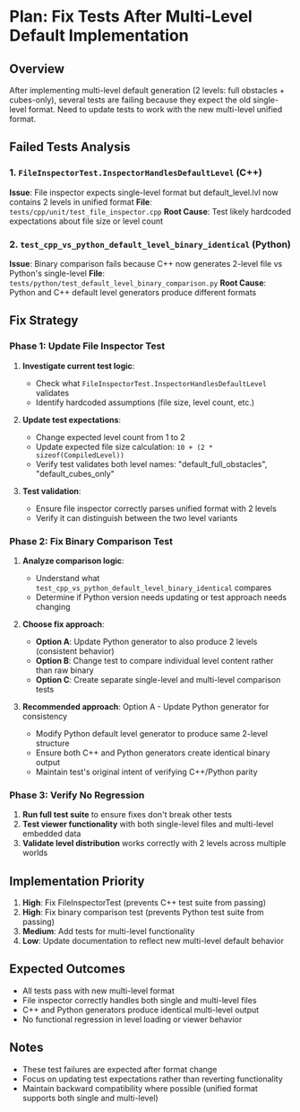# Plan: Fix Tests After Multi-Level Default Implementation

## Overview
After implementing multi-level default generation (2 levels: full obstacles + cubes-only), several tests are failing because they expect the old single-level format. Need to update tests to work with the new multi-level unified format.

## Failed Tests Analysis

### 1. `FileInspectorTest.InspectorHandlesDefaultLevel` (C++)
**Issue**: File inspector expects single-level format but default_level.lvl now contains 2 levels in unified format
**File**: `tests/cpp/unit/test_file_inspector.cpp`
**Root Cause**: Test likely hardcoded expectations about file size or level count

### 2. `test_cpp_vs_python_default_level_binary_identical` (Python)  
**Issue**: Binary comparison fails because C++ now generates 2-level file vs Python's single-level
**File**: `tests/python/test_default_level_binary_comparison.py`
**Root Cause**: Python and C++ default level generators produce different formats

## Fix Strategy

### Phase 1: Update File Inspector Test
1. **Investigate current test logic**:
   - Check what `FileInspectorTest.InspectorHandlesDefaultLevel` validates
   - Identify hardcoded assumptions (file size, level count, etc.)

2. **Update test expectations**:
   - Change expected level count from 1 to 2
   - Update expected file size calculation: `10 + (2 * sizeof(CompiledLevel))`
   - Verify test validates both level names: "default_full_obstacles", "default_cubes_only"

3. **Test validation**:
   - Ensure file inspector correctly parses unified format with 2 levels
   - Verify it can distinguish between the two level variants

### Phase 2: Fix Binary Comparison Test
1. **Analyze comparison logic**:
   - Understand what `test_cpp_vs_python_default_level_binary_identical` compares
   - Determine if Python version needs updating or test approach needs changing

2. **Choose fix approach**:
   - **Option A**: Update Python generator to also produce 2 levels (consistent behavior)
   - **Option B**: Change test to compare individual level content rather than raw binary
   - **Option C**: Create separate single-level and multi-level comparison tests

3. **Recommended approach**: Option A - Update Python generator for consistency
   - Modify Python default level generator to produce same 2-level structure
   - Ensure both C++ and Python generators create identical binary output
   - Maintain test's original intent of verifying C++/Python parity

### Phase 3: Verify No Regression
1. **Run full test suite** to ensure fixes don't break other tests
2. **Test viewer functionality** with both single-level files and multi-level embedded data
3. **Validate level distribution** works correctly with 2 levels across multiple worlds

## Implementation Priority
1. **High**: Fix FileInspectorTest (prevents C++ test suite from passing)
2. **High**: Fix binary comparison test (prevents Python test suite from passing) 
3. **Medium**: Add tests for multi-level functionality
4. **Low**: Update documentation to reflect new multi-level default behavior

## Expected Outcomes
- All tests pass with new multi-level format
- File inspector correctly handles both single and multi-level files
- C++ and Python generators produce identical multi-level output
- No functional regression in level loading or viewer behavior

## Notes
- These test failures are expected after format change
- Focus on updating test expectations rather than reverting functionality
- Maintain backward compatibility where possible (unified format supports both single and multi-level)